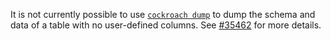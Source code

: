 It is not currently possible to use [`cockroach dump`](sql-dump.html) to dump the schema and data of a table with no user-defined columns. See [#35462](https://github.com/cockroachdb/cockroach/issues/35462) for more details.
